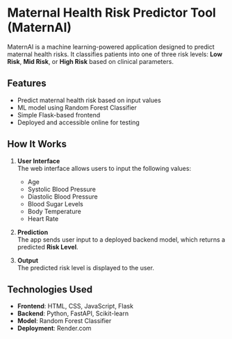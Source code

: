 # Maternal Health Risk Predictor Tool (MaternAI)

MaternAI is a machine learning-powered application designed to predict maternal health risks. It classifies patients into one of three risk levels: **Low Risk**, **Mid Risk**, or **High Risk** based on clinical parameters.

## Features
- Predict maternal health risk based on input values
- ML model using Random Forest Classifier
- Simple Flask-based frontend
- Deployed and accessible online for testing

## How It Works
1. **User Interface**  
   The web interface allows users to input the following values:
   - Age
   - Systolic Blood Pressure
   - Diastolic Blood Pressure
   - Blood Sugar Levels
   - Body Temperature
   - Heart Rate
    
2. **Prediction**  
   The app sends user input to a deployed backend model, which returns a predicted **Risk Level**.

3. **Output**  
   The predicted risk level is displayed to the user.

## Technologies Used

- **Frontend**: HTML, CSS, JavaScript, Flask
- **Backend**: Python, FastAPI, Scikit-learn
- **Model**: Random Forest Classifier
- **Deployment**: Render.com


## 
